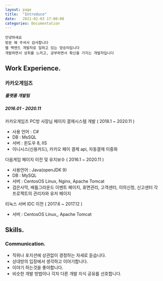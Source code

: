```yaml
---
layout: page
title:  "Introduce"
date:   2021-02-03 17:00:00
categories: Documentation
---
```

```
안녕하세요
방문 해 주셔서 감사합니다
웹 백엔드 개발자로 일하고 있는 양승미입니다
개발하면서 성취를 느끼고, 공부하면서 확신을 가지는 개발자입니다
```
## Work Experience.

### 카카오게임즈
##### 플랫폼 개발팀
##### 2016.01 - 2020.11

카카오게임즈 PC방 사장님 페이지 결제시스템 개발 ( 2018.1 ~ 2020.11 )
 * 사용 언어 : C#
 * DB : MsSQL
 * 서버 : 윈도우 8, IIS
 * 이니시스(신용카드), 카카오 페이 결제 api, 자동결제 이중화

다음게임 페이지 이전 및 유지보수 ( 2016.1 ~ 2020.11 )
 * 사용언어 : Java(openJDK 9)
 * DB : MySQL
 * 서버 : CentosOS Linux, Nginx, Apache Tomcat
 * 검은사막, 배틀그라운드 이벤트 페이지, 휴면관리, 고객센터, 이의신청, 신고센터 각 프로젝트의 관리자와 유저 페이지

리눅스 서버 IDC 이전 ( 2017.6 ~ 2017.12 )
 * 서버 : CentosOS Linux,, Apache Tomcat

## Skills.

### Communication.
 * 직위나 포지션에 상관없이 경청하는 자세로 듣습니다.
 * 상대방의 입장에서 생각하고 이야기합니다.
 * 이야기 하는것을 좋아합니다.
 * 비슷한 개발 방법이나 각자 다른 개발 지식 공유를 선호합니다.
